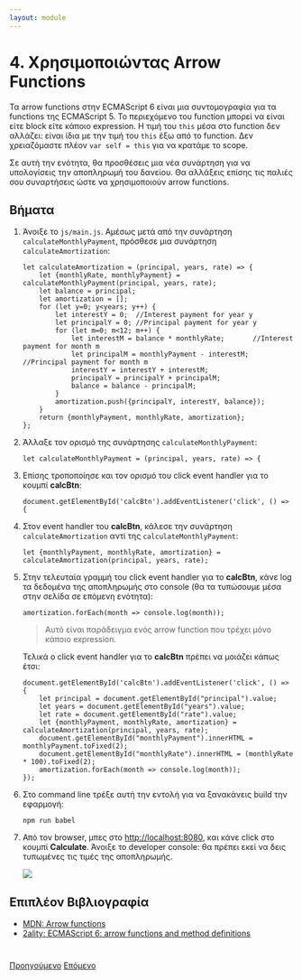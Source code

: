 ```yaml
---
layout: module
---
```

# 4. Χρησιμοποιώντας Arrow Functions

Τα arrow functions στην ECMAScript 6 είναι μια συντομογραφία για τα functions της ECMAScript 5. Το περιεχόμενο του function μπορεί να είναι είτε block είτε κάποιο expression. Η τιμή του ```this``` μέσα στο function δεν αλλάζει: είναι ίδια με την τιμή του ```this``` έξω από το function. Δεν χρειαζόμαστε πλέον ```var self = this``` για να κρατάμε το scope.

Σε αυτή την ενότητα, θα προσθέσεις μια νέα συνάρτηση για να υπολογίσεις την αποπληρωμή του δανείου. Θα αλλάξεις επίσης τις παλιές σου συναρτήσεις ώστε να χρησιμοποιούν arrow functions.

## Βήματα

1. Άνοιξε το `js/main.js`. Αμέσως μετά από την συνάρτηση ```calculateMonthlyPayment```, πρόσθεσε μια συνάρτηση ```calculateAmortization```:

    ```
    let calculateAmortization = (principal, years, rate) => {
        let {monthlyRate, monthlyPayment} = calculateMonthlyPayment(principal, years, rate);
        let balance = principal;
        let amortization = [];
        for (let y=0; y<years; y++) {
            let interestY = 0;  //Interest payment for year y
            let principalY = 0; //Principal payment for year y
            for (let m=0; m<12; m++) {
                let interestM = balance * monthlyRate;       //Interest payment for month m
                let principalM = monthlyPayment - interestM; //Principal payment for month m
                interestY = interestY + interestM;
                principalY = principalY + principalM;
                balance = balance - principalM;
            }
            amortization.push({principalY, interestY, balance});
        }
        return {monthlyPayment, monthlyRate, amortization};
    };
    ```
    
1. Άλλαξε τον ορισμό της συνάρτησης ```calculateMonthlyPayment```:
    
    ```
    let calculateMonthlyPayment = (principal, years, rate) => {
    ```
    
1. Επίσης τροποποίησε και τον ορισμό του click event handler για το κουμπί **calcBtn**:
  
    ```
    document.getElementById('calcBtn').addEventListener('click', () => {
    ```
    
1. Στον event handler του **calcBtn**, κάλεσε την συνάρτηση ```calculateAmortization``` αντί της ```calculateMonthlyPayment```:

    ```
	let {monthlyPayment, monthlyRate, amortization} = calculateAmortization(principal, years, rate);
	```
   
1. Στην τελευταία γραμμή του click event handler για το **calcBtn**, κάνε log τα δεδομένα της αποπληρωμής στο console (θα τα τυπώσουμε μέσα στην σελίδα σε επόμενη ενότητα): 

    ```
	amortization.forEach(month => console.log(month));
	```
	
	> Αυτό είναι παράδειγμα ενός arrow function που τρέχει μόνο κάποιο expression.

    Τελικά ο click event handler για το **calcBtn** πρέπει να μοιάζει κάπως έτσι:
    
    ```
    document.getElementById('calcBtn').addEventListener('click', () => {
    	let principal = document.getElementById("principal").value;
    	let years = document.getElementById("years").value;
    	let rate = document.getElementById("rate").value;
    	let {monthlyPayment, monthlyRate, amortization} = calculateAmortization(principal, years, rate);
    	document.getElementById("monthlyPayment").innerHTML = monthlyPayment.toFixed(2);
    	document.getElementById("monthlyRate").innerHTML = (monthlyRate * 100).toFixed(2);
    	amortization.forEach(month => console.log(month));
    });
    ```
    
1. Στο command line τρέξε αυτή την εντολή για να ξανακάνεις build την εφαρμογή:
    
    ```
    npm run babel
    ```

1. Από τον browser, μπες στο  [http://localhost:8080](http://localhost:8080), και κάνε click στο κουμπί **Calculate**. Άνοιξε το developer console: θα πρέπει εκεί να δεις τυπωμένες τις τιμές της αποπληρωμής.

    ![](images/amortization-in-console.jpg)


## Επιπλέον Βιβλιογραφία

- [MDN: Arrow functions](https://developer.mozilla.org/en-US/docs/Web/JavaScript/Reference/Functions/Arrow_functions)
- [2ality: ECMAScript 6: arrow functions and method definitions](http://www.2ality.com/2012/04/arrow-functions.html)

<div class="row" style="margin-top:40px;">
<div class="col-sm-12">
<a href="ecmascript6-destructuring.html" class="btn btn-default"><i class="glyphicon glyphicon-chevron-left"></i> Προηγούμενο</a>
<a href="ecmascript6-template-strings.html" class="btn btn-default pull-right">Επόμενο <i class="glyphicon glyphicon-chevron-right"></i></a>
</div>
</div>

